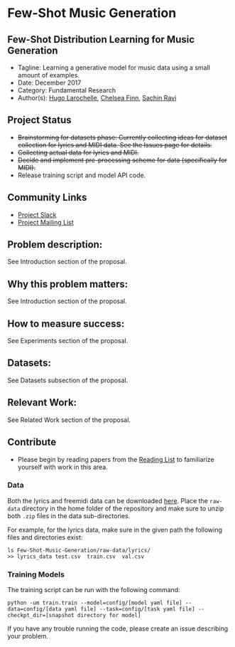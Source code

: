 # Few-Shot Music Generation

## Few-Shot Distribution Learning for Music Generation

* Tagline: Learning a generative model for music data using a small amount of examples.
* Date: December 2017
* Category: Fundamental Research
* Author(s): [Hugo Larochelle](https://github.com/larocheh), [Chelsea Finn](https://github.com/cbfinn), [Sachin Ravi](https://github.com/sachinravi14)

## Project Status

* ~~Brainstorming for datasets phase: Currently collecting ideas for dataset collection for lyrics and MIDI data. See the Issues page for details.~~
* ~~Collecting actual data for lyrics and MIDI.~~
* ~~Decide and implement pre-processing scheme for data (specifically for MIDI).~~
* Release training script and model API code.

## Community Links

* [Project Slack](https://few-shot-music-gen.slack.com/join/shared_invite/enQtMjgwMTA0NTA3MzQ3LTA3MTc3M2E4MjEyNDlhZDNlMTU2ZmUyMmNmMDlhYmQ2ZmFkMDRiZTAzZDJmYmYwYmE0NjRmZGMyMmYxOWEzMWU)
* [Project Mailing List](https://groups.google.com/forum/#!forum/few-shot-music-generation)

## Problem description:

See Introduction section of the proposal.

## Why this problem matters:

See Introduction section of the proposal.

## How to measure success:

See Experiments section of the proposal.

## Datasets:

See Datasets subsection of the proposal.

## Relevant Work:

See Related Work section of the proposal.

## Contribute

* Please begin by reading papers from the [Reading List](https://github.com/AI-ON/Few-Shot-Music-Generation/blob/master/READING_LIST.md) to familiarize yourself with work in this area.

### Data

Both the lyrics and freemidi data can be downloaded [here](https://drive.google.com/drive/u/1/folders/1sI1K3CjzpN81QjjpaEDVKW79c7AOUdyQ). Place the `raw-data` directory in the home folder of the repository and make sure to unzip both `.zip` files in the data sub-directories.

For example, for the lyrics data, make sure in the given path the following files and directories exist:
```
ls Few-Shot-Music-Generation/raw-data/lyrics/
>> lyrics_data test.csv  train.csv  val.csv
```

### Training Models
The training script can be run with the following command:

```
python -um train.train --model=config/[model yaml file] --data=config/[data yaml file] --task=config/[task yaml file] --checkpt_dir=[snapshot directory for model]
```

If you have any trouble running the code, please create an issue describing your problem.
